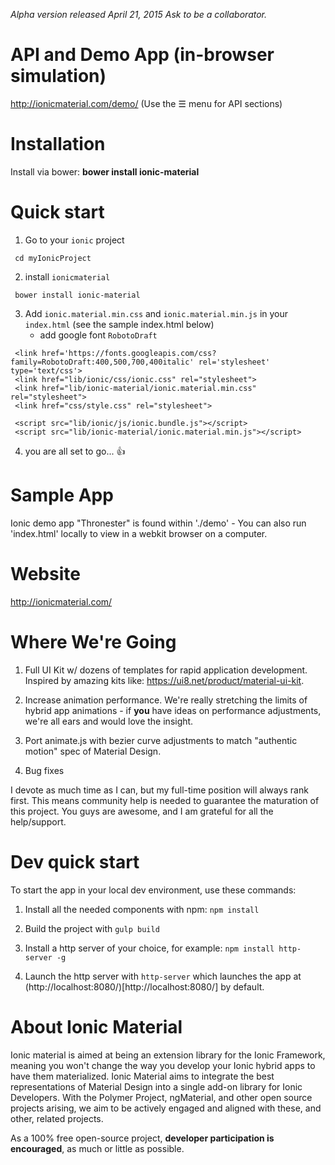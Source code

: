 *Alpha version released April 21, 2015*
*Ask to be a collaborator.*

# API and Demo App (in-browser simulation)
http://ionicmaterial.com/demo/ (Use the ☰ menu for API sections)

# Installation
Install via bower:
**bower install ionic-material**

# Quick start

1) Go to your `ionic` project

```
 cd myIonicProject
 ```

2) install `ionicmaterial`

```
 bower install ionic-material
```

3) Add `ionic.material.min.css` and `ionic.material.min.js` in your `index.html` (see the sample index.html below)
   * add google font `RobotoDraft`

```
 <link href='https://fonts.googleapis.com/css?family=RobotoDraft:400,500,700,400italic' rel='stylesheet' type='text/css'>
 <link href="lib/ionic/css/ionic.css" rel="stylesheet">
 <link href="lib/ionic-material/ionic.material.min.css" rel="stylesheet">
 <link href="css/style.css" rel="stylesheet">

 <script src="lib/ionic/js/ionic.bundle.js"></script>
 <script src="lib/ionic-material/ionic.material.min.js"></script>
```

4) you are all set to go... :thumbsup:

# Sample App
Ionic demo app "Thronester" is found within './demo' - You can also run 'index.html' locally to view in a webkit browser on a computer.

# Website
http://ionicmaterial.com/

# Where We're Going

1. Full UI Kit w/ dozens of templates for rapid application development. Inspired by amazing kits like: https://ui8.net/product/material-ui-kit.

2. Increase animation performance. We're really stretching the limits of hybrid app animations - if **you** have ideas on performance adjustments, we're all ears and would love the insight.

3. Port animate.js with bezier curve adjustments to match "authentic motion" spec of Material Design.

4. Bug fixes

I devote as much time as I can, but my full-time position will always rank first. This means community help is needed to guarantee the maturation of this project. You guys are awesome, and I am grateful for all the help/support. 

# Dev quick start

To start the app in your local dev environment, use these commands:

1. Install all the needed components with npm: `npm install`

2. Build the project with `gulp build`

3. Install a http server of your choice, for example: `npm install http-server -g`

4. Launch the http server with `http-server` which launches the app at (http://localhost:8080/)[http://localhost:8080/] by default.

# About Ionic Material

Ionic material is aimed at being an extension library for the Ionic Framework, meaning you won't change the way you develop your Ionic hybrid apps to have them materialized. Ionic Material aims to integrate the best representations of Material Design into a single add-on library for Ionic Developers. With the Polymer Project, ngMaterial, and other open source projects arising, we aim to be actively engaged and aligned with these, and other, related projects.

As a 100% free open-source project, **developer participation is encouraged**, as much or little as possible.
